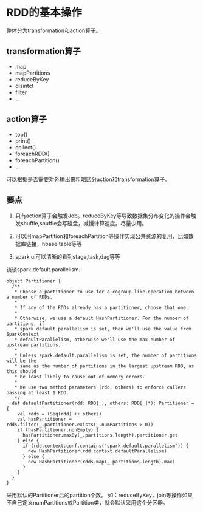 # RDD的基本操作

整体分为transformation和action算子。

## transformation算子
* map
* mapPartitions
* reduceByKey
* disintct
* filter
* ...

## action算子
* top()
* print()
* collect()
* foreachRDD()
* foreachPartition()
* ...

可以根据是否需要对外输出来粗略区分action和transformation算子。

## 要点
1. 只有action算子会触发Job。reduceByKey等导致数据集分布变化的操作会触发shuffle,shuffle会写磁盘，减慢计算速度。尽量少用。

2. 可以用mapPartition和foreachPartition等操作实现公共资源的复用，比如数据库链接，hbase table等等

3. spark ui可以清晰的看到stage,task,dag等等


谈谈spark.default.parallelism.
```
object Partitioner {
  /**
   * Choose a partitioner to use for a cogroup-like operation between a number of RDDs.
   *
   * If any of the RDDs already has a partitioner, choose that one.
   *
   * Otherwise, we use a default HashPartitioner. For the number of partitions, if
   * spark.default.parallelism is set, then we'll use the value from SparkContext
   * defaultParallelism, otherwise we'll use the max number of upstream partitions.
   *
   * Unless spark.default.parallelism is set, the number of partitions will be the
   * same as the number of partitions in the largest upstream RDD, as this should
   * be least likely to cause out-of-memory errors.
   *
   * We use two method parameters (rdd, others) to enforce callers passing at least 1 RDD.
   */
  def defaultPartitioner(rdd: RDD[_], others: RDD[_]*): Partitioner = {
    val rdds = (Seq(rdd) ++ others)
    val hasPartitioner = rdds.filter(_.partitioner.exists(_.numPartitions > 0))
    if (hasPartitioner.nonEmpty) {
      hasPartitioner.maxBy(_.partitions.length).partitioner.get
    } else {
      if (rdd.context.conf.contains("spark.default.parallelism")) {
        new HashPartitioner(rdd.context.defaultParallelism)
      } else {
        new HashPartitioner(rdds.map(_.partitions.length).max)
      }
    }
  }
}
```

采用默认的Partitioner后的partition个数。
如：reduceByKey，join等操作如果不自己定义numPartitions或Partition类，就会默认采用这个分区器。
